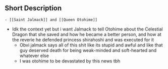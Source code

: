 ## Short Description
	- [[Saint Jalmack]] and [[Queen Otohime]]
- Idk the context yet but i want Jalmack to tell Otohime about the Celestial Dragon that she saved and how he became a better person, and how at the reverie he defended princess shirahoshi and was executed for it
	- Obvi jalmack says all of this shit like its stupid and awful and like that guy deserved death for being weak-minded and soft-hearted and whatever else
	- I was otohime to be devastated by this news tbh